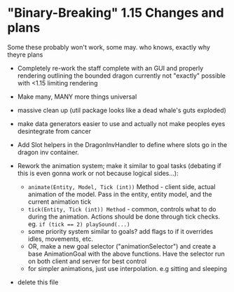 "Binary-Breaking" 1.15 Changes and plans
========================================
Some these probably won't work, some may. who knows, exactly why theyre plans
- Completely re-work the staff complete with an GUI and properly rendering outlining the bounded dragon
    currently not "exactly" possible with <1.15 limiting rendering
    
- Make many, MANY more things universal

- massive clean up (util package looks like a dead whale's guts exploded)

- make data generators easier to use and actually not make peoples eyes desintegrate from cancer

- Add Slot helpers in the DragonInvHandler to define where slots go in the dragon inv container.

- Rework the animation system; make it similar to goal tasks (debating if this is even gonna work or not because logical sides...):
    * `animate(Entity, Model, Tick (int))` Method - client side, actual animation of the model. Pass in the entity, entity model, and the current animation tick
    * `tick(Entity, Tick (int)) Method` - common, controls what to do during the animation. Actions should be done through tick checks. eg. `if (tick == 2) playSound(...)`
    * some priority system similar to goals? add flags to if it overrides idles, movements, etc.
    * OR, make a new goal selector ("animationSelector") and create a base AnimationGoal with the above functions.
        Have the selector run on both client and server for best control
    * for simpler animations, just use interpolation. e.g sitting and sleeping
- delete this file